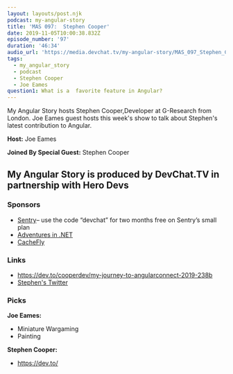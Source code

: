 ```yaml
---
layout: layouts/post.njk
podcast: my-angular-story
title: 'MAS 097:  Stephen Cooper'
date: 2019-11-05T10:00:38.832Z
episode_number: '97'
duration: '46:34'
audio_url: 'https://media.devchat.tv/my-angular-story/MAS_097_Stephen_Cooper.mp3'
tags:
  - my_angular_story
  - podcast
  - Stephen Cooper
  - Joe Eames
question1: What is a  favorite feature in Angular?
---
```

My Angular Story hosts Stephen Cooper,Developer at G-Research from London. Joe Eames guest hosts this week's show to talk about  Stephen's latest contribution to Angular. 



**Host:** Joe Eames

**Joined By Special Guest:** Stephen Cooper

## **My Angular Story is produced by DevChat.TV in partnership with Hero Devs**

### **Sponsors**

* [Sentry](http://sentry.io/)– use the code “devchat” for two months free on Sentry’s small plan
* [Adventures in .NET](https://devchat.tv/adventures-in-dotnet/)
* [CacheFly](https://www.cachefly.com/)

### **Links**

* <https://dev.to/cooperdev/my-journey-to-angularconnect-2019-238b>
* [Stephen's Twitter](https://twitter.com/CooperDev)

### **Picks**

**Joe Eames:**

* Miniature Wargaming
* Painting

**Stephen Cooper:**

* https://dev.to/
